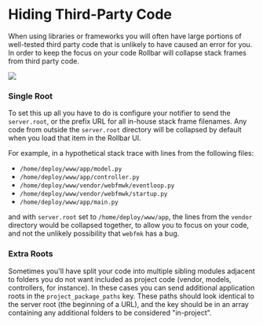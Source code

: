 # Hiding Third-Party Code

When using libraries or frameworks you will often have large portions of well-tested third party
code that is unlikely to have caused an error for you. In order to keep the focus on your code
Rollbar will collapse stack frames from third party code.

![](https://d26gfdfi90p7cf.cloudfront.net/expand.152737.o.gif)

### Single Root

To set this up all you have to do is configure your notifier to send the `server.root`, or
the prefix URL for all in-house stack frame filenames. Any code from outside the `server.root`
directory will be collapsed by default when you load that item in the Rollbar UI.

For example, in a hypothetical stack trace with lines from the following files:

* `/home/deploy/www/app/model.py`
* `/home/deploy/www/app/controller.py`
* `/home/deploy/www/vendor/webfmwk/eventloop.py`
* `/home/deploy/www/vendor/webfmwk/startup.py`
* `/home/deploy/www/app/main.py`

and with `server.root` set to `/home/deploy/www/app`, the lines from the
`vendor` directory would be collapsed together, to allow you to focus on your code, and not the
unlikely possibility that `webfmk` has a bug.

### Extra Roots

Sometimes you'll have split your code into multiple sibling modules adjacent to folders
you do not want included as project code (vendor, models, controllers, for instance). In these cases
you can send additional application roots in the `project_package_paths` key. These paths should
look identical to the server root (the beginning of a URL), and the key should be in an array
containing any additional folders to be considered "in-project".
